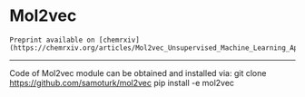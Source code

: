 # Mol2vec
```
Preprint available on [chemrxiv](https://chemrxiv.org/articles/Mol2vec_Unsupervised_Machine_Learning_Approach_with_Chemical_Intuition/5513581)
```
---
Code of Mol2vec module can be obtained and installed via: 
git clone https://github.com/samoturk/mol2vec
pip install -e mol2vec
